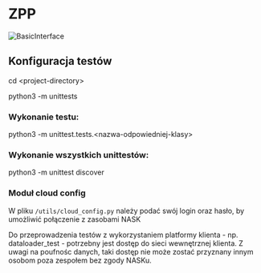# ZPP
![BasicInterface](https://user-images.githubusercontent.com/78569836/206575611-cab8fb0b-f817-499e-9232-30b4574bea1c.png)

## Konfiguracja testów
cd \<project-directory>

python3 -m unittests
### Wykonanie testu:
python3 -m unittest.tests.\<nazwa-odpowiedniej-klasy>

### Wykonanie wszystkich unittestów:
python3 -m unittest discover

### Moduł cloud config
W pliku `/utils/cloud_config.py` należy podać swój login oraz hasło, by umożliwić połączenie z zasobami NASK

Do przeprowadzenia testów z wykorzystaniem platformy klienta - np. dataloader_test - potrzebny jest dostęp do sieci wewnętrznej klienta. Z uwagi na poufnośc danych, taki dostęp nie może zostać przyznany innym osobom poza zespołem bez zgody NASKu.
